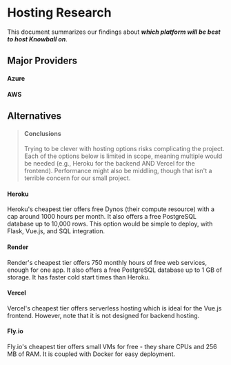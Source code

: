 # Hosting Research

This document summarizes our findings about ***which platform will be best to host Knowball on***.

## Major Providers

#### Azure

#### AWS

## Alternatives

> #### Conclusions
> Trying to be clever with hosting options risks complicating the project. Each of the options below is limited in scope,
> meaning multiple would be needed (e.g., Heroku for the backend AND Vercel for the frontend). Performance might also be
> middling, though that isn't a terrible concern for our small project.

#### Heroku

Heroku's cheapest tier offers free Dynos (their compute resource) with a cap around 1000 hours per month. It also offers a
free PostgreSQL database up to 10,000 rows. This option would be simple to deploy, with Flask, Vue.js, and SQL integration.

#### Render

Render's cheapest tier offers 750 monthly hours of free web services, enough for one app. It also offers a free PostgreSQL
database up to 1 GB of storage. It has faster cold start times than Heroku.

#### Vercel

Vercel's cheapest tier offers serverless hosting which is ideal for the Vue.js frontend. However, note that it is not
designed for backend hosting.

#### Fly.io

Fly.io's cheapest tier offers small VMs for free - they share CPUs and 256 MB of RAM. It is coupled with Docker for easy deployment.
